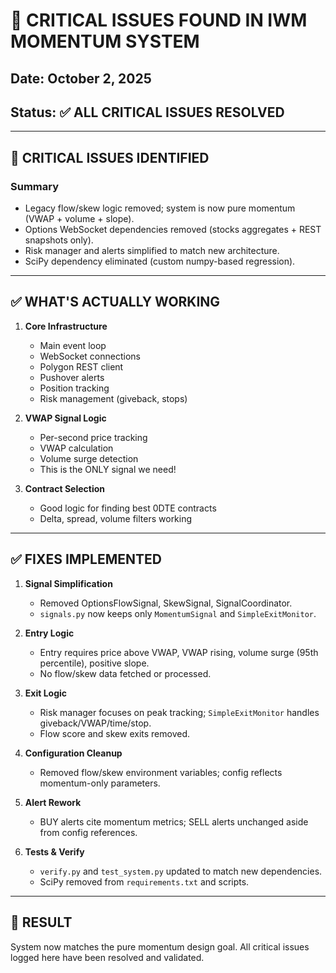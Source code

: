 # 🚨 CRITICAL ISSUES FOUND IN IWM MOMENTUM SYSTEM

## Date: October 2, 2025
## Status: ✅ ALL CRITICAL ISSUES RESOLVED

---

## 🔴 CRITICAL ISSUES IDENTIFIED

### Summary
- Legacy flow/skew logic removed; system is now pure momentum (VWAP + volume + slope).
- Options WebSocket dependencies removed (stocks aggregates + REST snapshots only).
- Risk manager and alerts simplified to match new architecture.
- SciPy dependency eliminated (custom numpy-based regression).

---

## ✅ WHAT'S ACTUALLY WORKING

1. **Core Infrastructure**
   - Main event loop
   - WebSocket connections
   - Polygon REST client
   - Pushover alerts
   - Position tracking
   - Risk management (giveback, stops)

2. **VWAP Signal Logic**
   - Per-second price tracking
   - VWAP calculation
   - Volume surge detection
   - This is the ONLY signal we need!

3. **Contract Selection**
   - Good logic for finding best 0DTE contracts
   - Delta, spread, volume filters working

---

## ✅ FIXES IMPLEMENTED

1. **Signal Simplification**
   - Removed OptionsFlowSignal, SkewSignal, SignalCoordinator.
   - `signals.py` now keeps only `MomentumSignal` and `SimpleExitMonitor`.

2. **Entry Logic**
   - Entry requires price above VWAP, VWAP rising, volume surge (95th percentile), positive slope.
   - No flow/skew data fetched or processed.

3. **Exit Logic**
   - Risk manager focuses on peak tracking; `SimpleExitMonitor` handles giveback/VWAP/time/stop.
   - Flow score and skew exits removed.

4. **Configuration Cleanup**
   - Removed flow/skew environment variables; config reflects momentum-only parameters.

5. **Alert Rework**
   - BUY alerts cite momentum metrics; SELL alerts unchanged aside from config references.

6. **Tests & Verify**
   - `verify.py` and `test_system.py` updated to match new dependencies.
   - SciPy removed from `requirements.txt` and scripts.

---

## 🚀 RESULT

System now matches the pure momentum design goal. All critical issues logged here have been resolved and validated.
